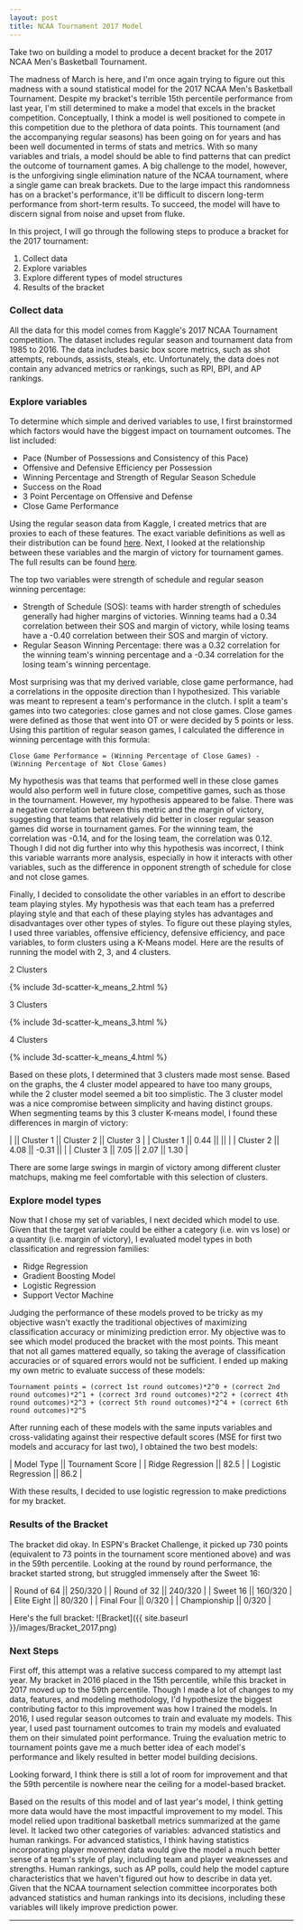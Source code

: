 ```yaml
---
layout: post
title: NCAA Tournament 2017 Model
---
```


Take two on building a model to produce a decent bracket for the 2017 NCAA Men's Basketball Tournament.

The madness of March is here, and I'm once again trying to figure out this madness with a sound statistical model for the 2017 NCAA Men's Basketball Tournament.  Despite my bracket's terrible 15th percentile performance from last year, I'm still determined to make a model that excels in the bracket competition.  Conceptually, I think a model is well positioned to compete in this competition due to the plethora of data points.  This tournament (and the accompanying regular seasons) has been going on for years and has been well documented in terms of stats and metrics.  With so many variables and trials, a model should be able to find patterns that can predict the outcome of tournament games.  A big challenge to the model, however, is the unforgiving single elimination nature of the NCAA tournament, where a single game can break brackets.  Due to the large impact this randomness has on a bracket's performance, it'll be  difficult to discern long-term performance from short-term results.  To succeed, the model will have to discern signal from noise and upset from fluke.  

In this project, I will go through the following steps to produce a bracket for the 2017 tournament:

1. Collect data
2. Explore variables
3. Explore different types of model structures
4. Results of the bracket

### Collect data
All the data for this model comes from Kaggle's 2017 NCAA Tournament competition.  The dataset includes regular season and tournament data from 1985 to 2016.  The data includes basic box score metrics, such as shot attempts, rebounds, assists, steals, etc.  Unfortunately, the data does not contain any advanced metrics or rankings, such as RPI, BPI, and AP rankings.

### Explore variables
To determine which simple and derived variables to use, I first brainstormed which factors would have the biggest impact on tournament outcomes.  The list included:

- Pace (Number of Possessions and Consistency of this Pace)
- Offensive and Defensive Efficiency per Possession
- Winning Percentage and Strength of Regular Season Schedule
- Success on the Road
- 3 Point Percentage on Offensive and Defense
- Close Game Performance

Using the regular season data from Kaggle, I created metrics that are proxies to each of these features.  The exact variable definitions as well as their distribution can be found [here](https://github.com/mprego/NCAA_2017/blob/master/notebooks/Variable%20Exploration%20V1.ipynb).  Next, I looked at the relationship between these variables and the margin of victory for tournament games.  The full results can be found [here](https://github.com/mprego/NCAA_2017/blob/master/notebooks/Variables%20vs%20Outcome%20V1.ipynb).  

The top two variables were strength of schedule and regular season winning percentage:

- Strength of Schedule (SOS): teams with harder strength of schedules generally had higher margins of victories.  Winning teams had a 0.34 correlation between their SOS and margin of victory, while losing teams have a -0.40 correlation between their SOS and margin of victory.  
- Regular Season Winning Percentage: there was a 0.32 correlation for the winning team's winning percentage and a -0.34 correlation for the losing team's winning percentage.  

Most surprising was that my derived variable, close game performance, had a correlations in the opposite direction than I hypothesized.  This variable was meant to represent a team's performance in the clutch.  I split a team's games into two categories: close games and not close games.  Close games were defined as those that went into OT or were decided by 5 points or less.  Using this partition of regular season games, I calculated the difference in winning percentage with this formula:

~~~~
Close Game Performance = (Winning Percentage of Close Games) - (Winning Percentage of Not Close Games)
~~~~

My hypothesis was that teams that performed well in these close games would also perform well in future close, competitive games, such as those in the tournament.  However, my hypothesis appeared to be false.  There was a negative correlation between this metric and the margin of victory, suggesting that teams that relatively did better in closer regular season games did worse in tournament games.  For the winning team, the correlation was -0.14, and for the losing team, the correlation was 0.12.  Though I did not dig further into why this hypothesis was incorrect, I think this variable warrants more analysis, especially in how it interacts with other variables, such as the difference in opponent strength of schedule for close and not close games.  

Finally, I decided to consolidate the other variables in an effort to describe team playing styles.  My hypothesis was that each team has a preferred playing style and that each of these playing styles has advantages and disadvantages over other types of styles.  To figure out these playing styles, I used three variables, offensive efficiency, defensive efficiency, and pace variables, to form clusters using a K-Means model.  Here are the results of running the model with 2, 3, and 4 clusters.

2 Clusters

{% include 3d-scatter-k_means_2.html %}

3 Clusters

{% include 3d-scatter-k_means_3.html %}

4 Clusters

{% include 3d-scatter-k_means_4.html %}

Based on these plots, I determined that 3 clusters made most sense.  Based on the graphs, the 4 cluster model appeared to have too many groups, while the 2 cluster model seemed a bit too simplistic.  The 3 cluster model was a nice compromise between simplicity and having distinct groups.  When segmenting teams by this 3 cluster K-means model, I found these differences in margin of victory:

| || Cluster 1 || Cluster 2 || Cluster 3 |
| Cluster 1 || 0.44 ||  ||  |
| Cluster 2 || 4.08 || -0.31 ||  |
| Cluster 3 || 7.05 || 2.07 || 1.30 |

There are some large swings in margin of victory among different cluster matchups, making me feel comfortable with this selection of clusters.

### Explore model types
Now that I chose my set of variables, I next decided which model to use.  Given that the target variable could be either a category (i.e. win vs lose) or a quantity (i.e. margin of victory), I evaluated model types in both classification and regression families:

- Ridge Regression
- Gradient Boosting Model
- Logistic Regression
- Support Vector Machine

Judging the performance of these models proved to be tricky as my objective wasn't exactly the traditional objectives of maximizing classification accuracy or minimizing prediction error.  My objective was to see which model produced the bracket with the most points.  This meant that not all games mattered equally, so taking the average of classification accuracies or of squared errors would not be sufficient.  I ended up making my own metric to evaluate success of these models:

~~~~
Tournament points = (correct 1st round outcomes)*2^0 + (correct 2nd round outcomes)*2^1 + (correct 3rd round outcomes)*2^2 + (correct 4th round outcomes)*2^3 + (correct 5th round outcomes)*2^4 + (correct 6th round outcomes)*2^5
~~~~

After running each of these models with the same inputs variables and cross-validating against their respective default scores (MSE for first two models and accuracy for last two), I obtained the two best models:

| Model Type || Tournament Score |
| Ridge Regression || 82.5 |
| Logistic Regression || 86.2 |

With these results, I decided to use logistic regression to make predictions for my bracket.

### Results of the Bracket
The bracket did okay.  In ESPN's Bracket Challenge, it picked up 730 points (equivalent to 73 points in the tournament score mentioned above) and was in the 59th percentile.  Looking at the round by round performance, the bracket started strong, but struggled immensely after the Sweet 16:

| Round of 64 || 250/320 |
| Round of 32 || 240/320 |
| Sweet 16 || 160/320 |
| Elite Eight || 80/320 |
| Final Four || 0/320 |
| Championship || 0/320 |

Here's the full bracket: ![Bracket]({{ site.baseurl }}/images/Bracket_2017.png)

### Next Steps
First off, this attempt was a relative success compared to my attempt last year.  My bracket in 2016 placed in the 15th percentile, while this bracket in 2017 moved up to the 59th percentile.  Though I made a lot of changes to my data, features, and modeling methodology, I'd hypothesize the biggest contributing factor to this improvement was how I trained the models.  In 2016, I used regular season outcomes to train and evaluate my models.  This year, I used past tournament outcomes to train my models and evaluated them on their simulated point performance.  Truing the evaluation metric to tournament points gave me a much better idea of each model's performance and likely resulted in better model building decisions.

Looking forward, I think there is still a lot of room for improvement and that the 59th percentile is nowhere near the ceiling for a model-based bracket.  

Based on the results of this model and of last year's model, I think getting more data would have the most impactful improvement to my model.  This model relied upon traditional basketball metrics summarized at the game level.  It lacked two other categories of variables: advanced statistics and human rankings.  For advanced statistics, I think having statistics incorporating player movement data would give the model a much better sense of a team's style of play, including team and player weaknesses and strengths.  Human rankings, such as AP polls, could help the model capture characteristics that we haven't figured out how to describe in data yet.  Given that the NCAA tournament selection committee incorporates both advanced statistics and human rankings into its decisions, including these variables will likely improve prediction power.

****
